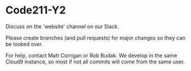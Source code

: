 # Code211-Y2

Discuss on the 'website' channel on our Slack.

Please create branches (and pull requests) for major changes so they can be looked over.

For help, contact Matt Corrigan or Rob Budak.
We develop in the same Cloud9 instance, so most if not all commits will come from the same user.
